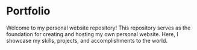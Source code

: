 # Portfolio
Welcome to my personal website repository! This repository serves as the foundation for creating and hosting my own personal website. Here, I showcase my skills, projects, and accomplishments to the world.
